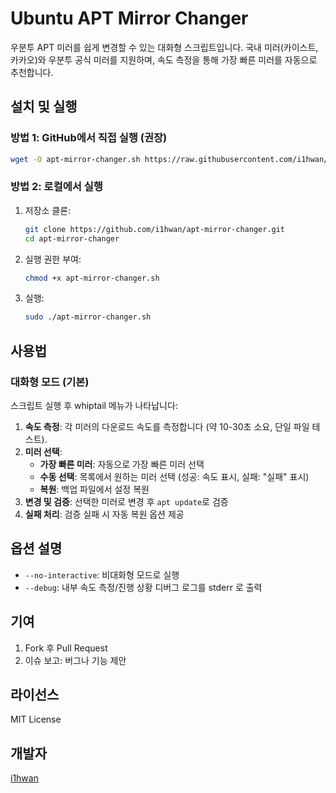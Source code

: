 # Ubuntu APT Mirror Changer

우분투 APT 미러를 쉽게 변경할 수 있는 대화형 스크립트입니다. 국내 미러(카이스트, 카카오)와 우분투 공식 미러를 지원하며, 속도 측정을 통해 가장 빠른 미러를 자동으로 추천합니다.

## 설치 및 실행

### 방법 1: GitHub에서 직접 실행 (권장)
```bash
wget -O apt-mirror-changer.sh https://raw.githubusercontent.com/i1hwan/apt-mirror-changer/main/apt-mirror-changer.sh && sudo bash apt-mirror-changer.sh
```

### 방법 2: 로컬에서 실행
1. 저장소 클론:
   ```bash
   git clone https://github.com/i1hwan/apt-mirror-changer.git
   cd apt-mirror-changer
   ```

2. 실행 권한 부여:
   ```bash
   chmod +x apt-mirror-changer.sh
   ```

3. 실행:
   ```bash
   sudo ./apt-mirror-changer.sh
   ```

## 사용법

### 대화형 모드 (기본)
스크립트 실행 후 whiptail 메뉴가 나타납니다:

1. **속도 측정**: 각 미러의 다운로드 속도를 측정합니다 (약 10-30초 소요, 단일 파일 테스트).
2. **미러 선택**:
   - **가장 빠른 미러**: 자동으로 가장 빠른 미러 선택
   - **수동 선택**: 목록에서 원하는 미러 선택 (성공: 속도 표시, 실패: "실패" 표시)
   - **복원**: 백업 파일에서 설정 복원
3. **변경 및 검증**: 선택한 미러로 변경 후 `apt update`로 검증
4. **실패 처리**: 검증 실패 시 자동 복원 옵션 제공

## 옵션 설명

- `--no-interactive`: 비대화형 모드로 실행
- `--debug`: 내부 속도 측정/진행 상황 디버그 로그를 stderr 로 출력

## 기여

1. Fork 후 Pull Request
2. 이슈 보고: 버그나 기능 제안

## 라이선스

MIT License

## 개발자
[i1hwan](https://github.com/i1hwan)
